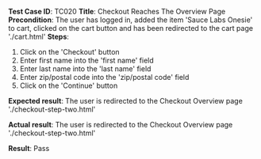 **Test Case ID**: TC020
**Title**: Checkout Reaches The Overview Page
**Precondition**: The user has logged in, added the item 'Sauce Labs Onesie' to cart, clicked on the cart button and has been redirected to the cart page './cart.html'
**Steps**:
1. Click on the 'Checkout' button
2. Enter first name into the 'first name' field
3. Enter last name into the 'last name' field
4. Enter zip/postal code into the 'zip/postal code' field
5. Click on the 'Continue' button

**Expected result**: The user is redirected to the Checkout Overview page './checkout-step-two.html'

**Actual result**: The user is redirected to the Checkout Overview page './checkout-step-two.html'

**Result**: Pass